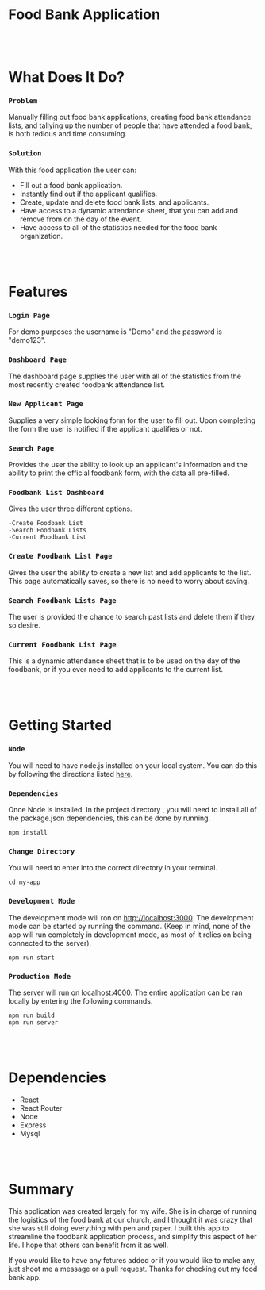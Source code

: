# Food Bank Application

<br/>
<br/>

# What Does It Do?

### `Problem`
Manually filling out food bank applications, creating food bank attendance lists, and tallying up the number of people that have attended a food bank, is both tedious and time consuming.  

### `Solution`
With this food application the user can:

- Fill out a food bank application.
- Instantly find out if the applicant qualifies.
- Create, update and delete food bank lists, and applicants.
- Have access to a dynamic attendance sheet, that you can add and remove from on the day of the event.
- Have access to all of the statistics needed for the food bank organization.
 
<br/>
<br/>

# Features
### `Login Page`
For demo purposes the username is "Demo" and the password is "demo123".

### `Dashboard Page`
The dashboard page supplies the user with all of the statistics from the most recently created foodbank attendance list.

### `New Applicant Page`
Supplies a very simple looking form for the user to fill out.  Upon completing the form the user is notified if the applicant qualifies or not.

### `Search Page`
Provides the user the ability to look up an applicant's information and the ability to print the official foodbank form, with the data all pre-filled.

### `Foodbank List Dashboard`
Gives the user three different options.

    -Create Foodbank List
    -Search Foodbank Lists
    -Current Foodbank List

### `Create Foodbank List Page`
Gives the user the ability to create a new list and add applicants to the list.  This page automatically saves, so there is no need to worry about saving.

### `Search Foodbank Lists Page`
The user is provided the chance to search past lists and delete them if they so desire.

### `Current Foodbank List Page`
This is a dynamic attendance sheet that is to be used on the day of the foodbank, or if you ever need to add applicants to the current list.

<br/>
<br/>

# Getting Started
### `Node`
You will need to have node.js installed on your local system.  You can do this by following the directions listed [here](https://nodejs.org/en/).

### `Dependencies` 
Once Node is installed.  In the project directory , you will need to install all of the package.json dependencies, this can be done by running. 

    npm install

### `Change Directory`
You will need to enter into the correct directory in your terminal.

    cd my-app

### `Development Mode` 
The development mode will ron on [http://localhost:3000](http://localhost:3000).  The development mode can be started by running the command.  (Keep in mind, none of the app will run completely in development mode, as most of it relies on being connected to the server).

    npm run start


### `Production Mode`
The server will run on [localhost:4000](localhost:4000).  The entire application can be ran locally by entering the following commands.

    npm run build
    npm run server
<br/>
<br/>

# Dependencies

- React
- React Router
- Node
- Express
- Mysql

<br/>
<br/>

#  Summary
This application was created largely for my wife.  She is in charge of running the logistics of the food bank at our church, and I thought it was crazy that she was still doing everything with pen and paper.  I built this app to streamline the foodbank application process, and simplify this aspect of her life.  I hope that others can benefit from it as well.

If you would like to have any fetures added or if you would like to make any, just shoot me a message or a pull request.  Thanks for checking out my food bank app.



